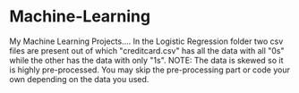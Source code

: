# Machine-Learning
My Machine Learning Projects....
In the Logistic Regression folder two csv files are present out of which "creditcard.csv" has all the data with all "0s" while the other has the data with only "1s".
NOTE: The data is skewed so it is highly pre-processed. You may skip the pre-processing part or code your own depending on the data you used.
